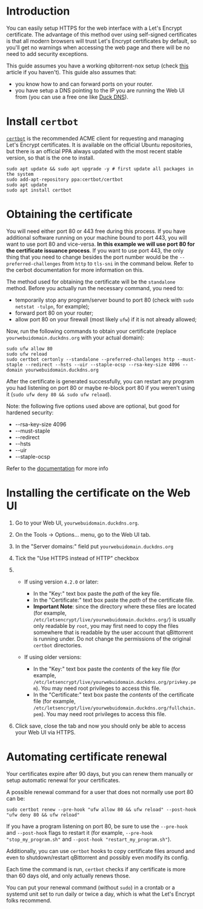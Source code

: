 # Introduction

You can easily setup HTTPS for the web interface with a Let's Encrypt certificate. The advantage of this method over using self-signed certificates is that all modern browsers will trust Let's Encrypt certificates by default, so you'll get no warnings when accessing the web page and there will be no need to add security exceptions.

This guide assumes you have a working qbitorrent-nox setup (check [this][qbt-nox-wiki-setup] article if you haven't).
This guide also assumes that:
* you know how to and can forward ports on your router.
* you have setup a DNS pointing to the IP you are running the Web UI from (you can use a free one like [Duck DNS][duckdns-url]).

# Install `certbot`
[`certbot`][certbot-url] is the recommended ACME client for requesting and managing Let's Encrypt certificates. It is available on the official Ubuntu repositories, but there is an official PPA always updated with the most recent stable version, so that is the one to install.
```shel
sudo apt update && sudo apt upgrade -y # first update all packages in the system
sudo add-apt-repository ppa:certbot/certbot
sudo apt update
sudo apt install certbot
```

# Obtaining the certificate

You will need either port 80 or 443 free during this process. If you have additional software running on your machine bound to port 443, you will want to use port 80 and vice-versa. **In this example we will use port 80 for the certificate issuance process**. If you want to use port 443, the only thing that you need to change besides the port number would be the `--preferred-challenges` from `http` to `tls-sni` in the command below. Refer to the cerbot documentation for more information on this.

The method used for obtaining the certificate will be the `standalone` method. Before you actually run the necessary command, you need to:
* temporarily stop any program/server bound to port 80 (check with `sudo netstat -tulpn`, for example);
* forward port 80 on your router;
* allow port 80 on your firewall (most likely `ufw`) if it is not already allowed;

Now, run the following commands to obtain your certificate (replace `yourwebuidomain.duckdns.org` with your actual domain):
```shell
sudo ufw allow 80
sudo ufw reload
sudo certbot certonly --standalone --preferred-challenges http --must-staple --redirect --hsts --uir --staple-ocsp --rsa-key-size 4096 --domain yourwebuidomain.duckdns.org
```
After the certificate is generated successfully, you can restart any program you had listening on port 80 or maybe re-block port 80 if you weren't using it (`sudo ufw deny 80 && sudo ufw reload`).

Note: the following five options used above are optional, but good for hardened security:
* --rsa-key-size 4096
* --must-staple
* --redirect
* --hsts
* --uir
* --staple-ocsp

Refer to the [documentation][certbot-docs-cmd-opt] for more info

# Installing the certificate on the Web UI

1. Go to your Web UI, `yourwebuidomain.duckdns.org`.
2. On the Tools -> Options... menu, go to the Web UI tab.
3. In the "Server domains:" field put `yourwebuidomain.duckdns.org`
4. Tick the "Use HTTPS instead of HTTP" checkbox
5.
    - If using version `4.2.0` or later:
        - In the "Key:" text box paste the _path_ of the key file.
        - In the "Certificate:" text box paste the _path_ of the certificate file.
        - **Important Note**: since the directory where these files are located (for example, `/etc/letsencrypt/live/yourwebuidomain.duckdns.org/`) is usually only readable by `root`, you may first need to copy the files somewhere that is readable by the user account that qBittorrent is running under. Do not change the permissions of the original `certbot` directories.

    - If using older versions:
        - In the "Key:" text box paste the _contents_ of the key file (for example, `/etc/letsencrypt/live/yourwebuidomain.duckdns.org/privkey.pem`). You may need root privileges to access this file.
        - In the "Certificate:" text box paste the _contents_ of the certificate file (for example, `/etc/letsencrypt/live/yourwebuidomain.duckdns.org/fullchain.pem`). You may need root privileges to access this file.

6. Click save, close the tab and now you should only be able to access your Web UI via HTTPS.

# Automating certificate renewal

Your certificates expire after 90 days, but you can renew them manually or setup automatic renewal for your certificates.

A possible renewal command for a user that does not normally use port 80 can be:

`sudo certbot renew --pre-hook "ufw allow 80 && ufw reload" --post-hook "ufw deny 80 && ufw reload"`

If you have a program listening on port 80, be sure to use the `--pre-hook` and `--post-hook` flags to restart it (for example, `--pre-hook "stop_my_program.sh"` and `--post-hook "restart_my_program.sh"`).

Additionally, you can use `certbot` hooks to copy certificate files around and even to shutdown/restart qBittorrent and possibly even modify its config.

Each time the command is run, `certbot` checks if any certificate is more than 60 days old, and only actually renews those.

You can put your renewal command (without `sudo`) in a crontab or a systemd unit set to run daily or twice a day, which is what the Let's Encrypt folks recommend.


[qbt-nox-wiki-setup]: https://github.com/qbittorrent/qBittorrent/wiki/Setting-up-qBittorrent-on-Ubuntu-server-as-daemon-with-Web-interface-(15.04-and-newer)
[duckdns-url]: https://www.duckdns.org/
[certbot-url]: https://certbot.eff.org/
[certbot-docs-cmd-opt]: https://certbot.eff.org/docs/using.html#certbot-command-line-options
